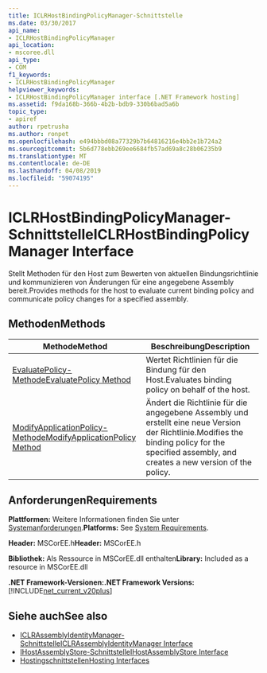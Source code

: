 ```yaml
---
title: ICLRHostBindingPolicyManager-Schnittstelle
ms.date: 03/30/2017
api_name:
- ICLRHostBindingPolicyManager
api_location:
- mscoree.dll
api_type:
- COM
f1_keywords:
- ICLRHostBindingPolicyManager
helpviewer_keywords:
- ICLRHostBindingPolicyManager interface [.NET Framework hosting]
ms.assetid: f9da168b-366b-4b2b-bdb9-330b6bad5a6b
topic_type:
- apiref
author: rpetrusha
ms.author: ronpet
ms.openlocfilehash: e494bbbd08a77329b7b64816216e4bb2e1b724a2
ms.sourcegitcommit: 5b6d778ebb269ee6684fb57ad69a8c28b06235b9
ms.translationtype: MT
ms.contentlocale: de-DE
ms.lasthandoff: 04/08/2019
ms.locfileid: "59074195"
---
```

# <a name="iclrhostbindingpolicymanager-interface"></a><span data-ttu-id="0662a-102">ICLRHostBindingPolicyManager-Schnittstelle</span><span class="sxs-lookup"><span data-stu-id="0662a-102">ICLRHostBindingPolicyManager Interface</span></span>
<span data-ttu-id="0662a-103">Stellt Methoden für den Host zum Bewerten von aktuellen Bindungsrichtlinie und kommunizieren von Änderungen für eine angegebene Assembly bereit.</span><span class="sxs-lookup"><span data-stu-id="0662a-103">Provides methods for the host to evaluate current binding policy and communicate policy changes for a specified assembly.</span></span>  
  
## <a name="methods"></a><span data-ttu-id="0662a-104">Methoden</span><span class="sxs-lookup"><span data-stu-id="0662a-104">Methods</span></span>  
  
|<span data-ttu-id="0662a-105">Methode</span><span class="sxs-lookup"><span data-stu-id="0662a-105">Method</span></span>|<span data-ttu-id="0662a-106">Beschreibung</span><span class="sxs-lookup"><span data-stu-id="0662a-106">Description</span></span>|  
|------------|-----------------|  
|[<span data-ttu-id="0662a-107">EvaluatePolicy-Methode</span><span class="sxs-lookup"><span data-stu-id="0662a-107">EvaluatePolicy Method</span></span>](../../../../docs/framework/unmanaged-api/hosting/iclrhostbindingpolicymanager-evaluatepolicy-method.md)|<span data-ttu-id="0662a-108">Wertet Richtlinien für die Bindung für den Host.</span><span class="sxs-lookup"><span data-stu-id="0662a-108">Evaluates binding policy on behalf of the host.</span></span>|  
|[<span data-ttu-id="0662a-109">ModifyApplicationPolicy-Methode</span><span class="sxs-lookup"><span data-stu-id="0662a-109">ModifyApplicationPolicy Method</span></span>](../../../../docs/framework/unmanaged-api/hosting/iclrhostbindingpolicymanager-modifyapplicationpolicy-method.md)|<span data-ttu-id="0662a-110">Ändert die Richtlinie für die angegebene Assembly und erstellt eine neue Version der Richtlinie.</span><span class="sxs-lookup"><span data-stu-id="0662a-110">Modifies the binding policy for the specified assembly, and creates a new version of the policy.</span></span>|  
  
## <a name="requirements"></a><span data-ttu-id="0662a-111">Anforderungen</span><span class="sxs-lookup"><span data-stu-id="0662a-111">Requirements</span></span>  
 <span data-ttu-id="0662a-112">**Plattformen:** Weitere Informationen finden Sie unter [Systemanforderungen](../../../../docs/framework/get-started/system-requirements.md).</span><span class="sxs-lookup"><span data-stu-id="0662a-112">**Platforms:** See [System Requirements](../../../../docs/framework/get-started/system-requirements.md).</span></span>  
  
 <span data-ttu-id="0662a-113">**Header:** MSCorEE.h</span><span class="sxs-lookup"><span data-stu-id="0662a-113">**Header:** MSCorEE.h</span></span>  
  
 <span data-ttu-id="0662a-114">**Bibliothek:** Als Ressource in MSCorEE.dll enthalten</span><span class="sxs-lookup"><span data-stu-id="0662a-114">**Library:** Included as a resource in MSCorEE.dll</span></span>  
  
 **<span data-ttu-id="0662a-115">.NET Framework-Versionen:</span><span class="sxs-lookup"><span data-stu-id="0662a-115">.NET Framework Versions:</span></span>** [!INCLUDE[net_current_v20plus](../../../../includes/net-current-v20plus-md.md)]  
  
## <a name="see-also"></a><span data-ttu-id="0662a-116">Siehe auch</span><span class="sxs-lookup"><span data-stu-id="0662a-116">See also</span></span>

- [<span data-ttu-id="0662a-117">ICLRAssemblyIdentityManager-Schnittstelle</span><span class="sxs-lookup"><span data-stu-id="0662a-117">ICLRAssemblyIdentityManager Interface</span></span>](../../../../docs/framework/unmanaged-api/hosting/iclrassemblyidentitymanager-interface.md)
- [<span data-ttu-id="0662a-118">IHostAssemblyStore-Schnittstelle</span><span class="sxs-lookup"><span data-stu-id="0662a-118">IHostAssemblyStore Interface</span></span>](../../../../docs/framework/unmanaged-api/hosting/ihostassemblystore-interface.md)
- [<span data-ttu-id="0662a-119">Hostingschnittstellen</span><span class="sxs-lookup"><span data-stu-id="0662a-119">Hosting Interfaces</span></span>](../../../../docs/framework/unmanaged-api/hosting/hosting-interfaces.md)
